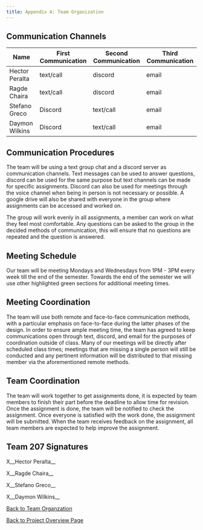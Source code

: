```yaml
---
title: Appendix A: Team Organization
---
```


## Communication Channels

|Name|First Communication|Second Communication|Third Communication|
|----------------|-------------------|-------------------|----------------|
|Hector Peralta|text/call|discord|email|
|Ragde Chaira|text/call|discord|email|
|Stefano Greco|Discord|text/call|email|
|Daymon Wilkins|Discord|text/call|email|


## Communication Procedures

The team will be using a text group chat and a discord server as communication channels. Text messages can be used to answer questions, discord can be used for the same purpose but text channels can be made for specific assignments. Discord can also be used for meetings through the voice channel when being in person is not necessary or possible. A google drive will also be shared with everyone in the group where assignments can be accessed and worked on. 

The group will work evenly in all assignments, a member can work on what they feel most comfortable. Any questions can be asked to the group in the decided methods of communication, this will ensure that no questions are repeated and the question is answered.


## Meeting Schedule

Our team will be meeting Mondays and Wednesdays from 1PM - 3PM every week till the end of the semester. Towards the end of the semester we will use other highlighted green sections for additional meeting times.

## Meeting Coordination

The team will use both remote and face-to-face communication methods, with a particular emphasis on face-to-face during the latter phases of the design. In order to ensure ample meeting time, the team has agreed to keep communications open through text, discord, and email for the purposes of coordination outside of class. Many of our meetings will be directly after scheduled class times; meetings that are missing a single person will still be conducted and any pertinent information will be distributed to that missing member via the aforementioned remote methods. 


## Team Coordination

The team will work together to get assignments done, it is expected by team members to finish their part before the deadline to allow time for revision. Once the assignment is done, the team will be notified to check the assignment. Once everyone is satisfied with the work done, the assignment will be submitted. When the team receives feedback on the assignment, all team members are expected to help improve the assignment.

## Team 207 Signatures
X__Hector Peralta__

X__Ragde Chaira__

X__Stefano Greco__

X__Daymon Wilkins__

[Back to Team Organzation](/Team207/TeamOrganization.md)

[Back to Project Overview Page](/Team207/index.md)

